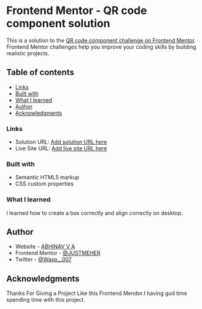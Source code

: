 # Frontend Mentor - QR code component solution

This is a solution to the [QR code component challenge on Frontend Mentor](https://www.frontendmentor.io/challenges/qr-code-component-iux_sIO_H). Frontend Mentor challenges help you improve your coding skills by building realistic projects. 

## Table of contents
  - [Links](#links)
  - [Built with](#built-with)
  - [What I learned](#what-i-learned)
- [Author](#author)
- [Acknowledgments](#acknowledgments)


### Links

- Solution URL: [Add solution URL here](https://github.com/JUSTMEHER/front-end-qr)
- Live Site URL: [Add live site URL here](https://justmeher.github.io/front-end-qr)


### Built with

- Semantic HTML5 markup
- CSS custom properties


### What I learned
I learned how to create a box correctly and align correctly on desktop.


## Author

- Website - [ABHINAV V A](https://justmeher.github.io/Personal/)
- Frontend Mentor - [@JUSTMEHER](https://www.frontendmentor.io/profile/JUSTMEHER)
- Twitter - [@Wasp__007](https://www.twitter.com/Wasp__007)


## Acknowledgments

Thanks For Giving a Project Like this Frontend Mendor.I having gud time spending time with this project.



